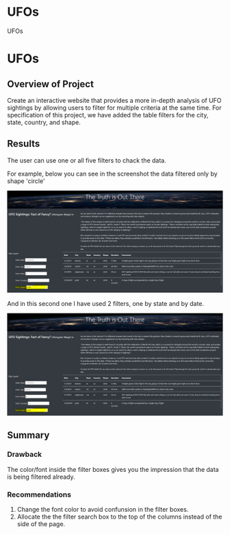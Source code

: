 # UFOs
UFOs
# UFOs

## Overview of Project
Create an interactive website that  provides a more in-depth analysis of UFO sightings by allowing users to filter for multiple criteria at the same time. 
For specification of this project, we have added the table filters for the city, state, country, and shape.

## Results

The user can use one or all five filters to chack the data. 

For example, below you can see in the screenshot the data filtered only by shape 'circle'

![sample1](/static/images/sample1.png)

And in this second one I have used 2 filters, one by state and by date.

![sample1](/static/images/sample1.png)


## Summary

### Drawback
The color/font inside the filter boxes gives you the impression that the data is being filtered already.


### Recommendations

1. Change the font color to avoid confunsion in the filter boxes.
2. Allocate the the filter search box to the top of the columns instead of the side of the page.
